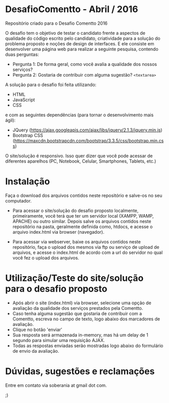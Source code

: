 # DesafioComentto - Abril / 2016
Repositório criado para o Desafio Comentto 2016

O desafio tem o objetivo de testar o candidato frente a aspectos de qualidade do código escrito pelo candidato, criatividade para a solução do problema proposto e noções de design de interfaces. E ele consiste em desenvolver uma página web para realizar a seguinte pesquisa, contendo duas perguntas:

- Pergunta 1: De forma geral, como você avalia a qualidade dos nossos serviços?
- Pergunta 2: Gostaria de contribuir com alguma sugestão? `<textarea>`

A solução para o desafio foi feita utilizando:
- HTML
- JavaScript
- CSS

e com as seguintes dependências (para tornar o desenvolvimento mais ágil):
- JQuery (https://ajax.googleapis.com/ajax/libs/jquery/2.1.3/jquery.min.js)
- Bootstrap CSS (https://maxcdn.bootstrapcdn.com/bootstrap/3.3.5/css/bootstrap.min.css)

O site/solução é responsivo. Isso quer dizer que você pode acessar de diferentes aparelhos (PC, Notebook, Celular, Smartphones, Tablets, etc.)

# Instalação

Faça o download dos arquivos contidos neste repositório e salve-os no seu computador.

- Para acessar o site/solução do desafio proposto localmente, primeiramente, você terá que ter um servidor local (XAMPP, WAMP, APACHE) ou outro similar. Depois salve os arquivos contidos neste repositório na pasta, geralmente definida como, htdocs, e acesse o arquivo index.html via browser (navegador).

- Para acessar via webserver, baixe os arquivos contidos neste repositório, faça o upload dos mesmos via ftp ou serviço de upload de arquivos, e acesse o index.html de acordo com a url do servidor no qual você fez o upload dos arquivos.

# Utilização/Teste do site/solução para o desafio proposto

- Após abrir o site (index.html) via browser, selecione uma opção de avaliação da qualidade dos serviços prestados pela Comentto.
- Caso tenha alguma sugestão que gostaria de contribuir com a Comentto, escreva no campo de texto, logo abaixo dos marcadores de avaliação.
- Clique no botão 'enviar'
- Sua resposta será armazenada in-memory, mas há um delay de 1 segundo para simular uma requisição AJAX.
- Todas as respostas enviadas serão mostradas logo abaixo do formulário de envio da avaliação.


# Dúvidas, sugestões e reclamações

Entre em contato via soberania at gmail dot com.

;)




